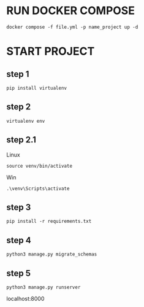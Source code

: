 # RUN DOCKER COMPOSE
```
docker compose -f file.yml -p name_project up -d
```

# START PROJECT
## step 1
```
pip install virtualenv
```

## step 2
```
virtualenv env
```
## step 2.1
Linux
```
source venv/bin/activate
```
Win
```
.\venv\Scripts\activate
```

## step 3
```
pip install -r requirements.txt
```

## step 4
```
python3 manage.py migrate_schemas
```

## step 5
```
python3 manage.py runserver
```

localhost:8000